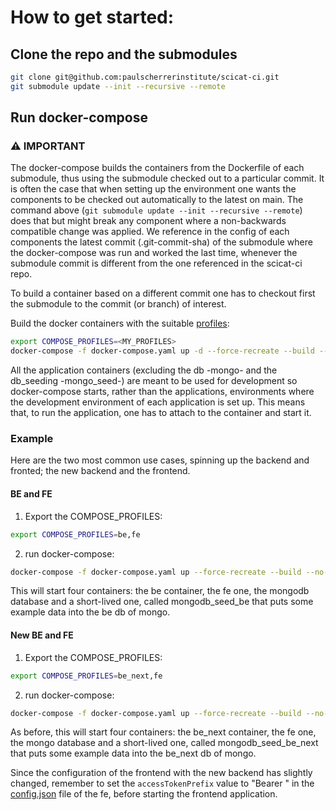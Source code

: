 # How to get started:

## Clone the repo and the submodules

```bash
git clone git@github.com:paulscherrerinstitute/scicat-ci.git
git submodule update --init --recursive --remote
```

## Run docker-compose

### :warning: IMPORTANT 
The docker-compose builds the containers from the Dockerfile of each submodule, thus using the submodule checked out to a particular commit.
It is often the case that when setting up the environment one wants the components to be checked out automatically to the latest on main. The command above (`git submodule update --init --recursive --remote`) does that but might break any component where a non-backwards compatible change was applied. 
We reference in the config of each components the latest commit (.git-commit-sha) of the submodule where the docker-compose was run and worked the last time, whenever the submodule commit is different from the one referenced in the scicat-ci repo. 

To build a container based on a different commit one has to checkout first the submodule to the commit (or branch) of interest.

Build the docker containers with the suitable [profiles](https://docs.docker.com/compose/profiles/): 

```bash
export COMPOSE_PROFILES=<MY_PROFILES>
docker-compose -f docker-compose.yaml up -d --force-recreate --build --no-deps
```

All the application containers (excluding the db -mongo- and the db_seeding -mongo_seed-) are meant to be used for development so docker-compose starts, rather than the applications, environments where the development environment of each application is set up. This means that, to run the application, one has to attach to the container and start it. 

### Example

Here are the two most common use cases, spinning up the backend and fronted; the new backend and the frontend. 

#### BE and FE

1. Export the COMPOSE_PROFILES:
```bash
export COMPOSE_PROFILES=be,fe
```
2. run docker-compose:
```bash
docker-compose -f docker-compose.yaml up --force-recreate --build --no-deps -d
```

This will start four containers: the be container, the fe one, the mongodb database and a short-lived one, called mongodb_seed_be that puts some example data into the be db of mongo.

#### New BE and FE

1. Export the COMPOSE_PROFILES:
```bash
export COMPOSE_PROFILES=be_next,fe
```
2. run docker-compose:
```bash
docker-compose -f docker-compose.yaml up --force-recreate --build --no-deps -d
```

As before, this will start four containers: the be_next container, the fe one, the mongo database and a short-lived one, called mongodb_seed_be_next that puts some example data into the be_next db of mongo.

Since the configuration of the frontend with the new backend has slightly changed, remember to set the `accessTokenPrefix` value to "Bearer " in the [config.json](./config/frontend/config.json#L3) file of the fe, before starting the frontend application.
